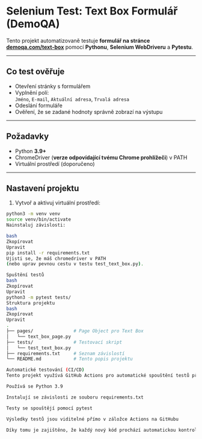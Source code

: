 # Selenium Test: Text Box Formulář (DemoQA)

Tento projekt automatizovaně testuje **formulář na stránce [demoqa.com/text-box](https://demoqa.com/text-box)** pomocí **Pythonu**, **Selenium WebDriveru** a **Pytestu**.

---

## Co test ověřuje

- Otevření stránky s formulářem
- Vyplnění polí:  
  `Jméno`, `E-mail`, `Aktuální adresa`, `Trvalá adresa`
- Odeslání formuláře
- Ověření, že se zadané hodnoty správně zobrazí na výstupu

---

## Požadavky

- Python **3.9+**
- ChromeDriver (**verze odpovídající tvému Chrome prohlížeči**) v PATH
- Virtuální prostředí (doporučeno)

---

##  Nastavení projektu

1. Vytvoř a aktivuj virtuální prostředí:

```bash
python3 -m venv venv
source venv/bin/activate
Nainstaluj závislosti:

bash
Zkopírovat
Upravit
pip install -r requirements.txt
Ujisti se, že máš chromedriver v PATH
(nebo uprav pevnou cestu v testu test_text_box.py).

Spuštění testů
bash
Zkopírovat
Upravit
python3 -m pytest tests/
Struktura projektu
bash
Zkopírovat
Upravit
.
├── pages/               # Page Object pro Text Box
│   └── text_box_page.py
├── tests/               # Testovací skript
│   └── test_text_box.py
├── requirements.txt     # Seznam závislostí
└── README.md            # Tento popis projektu

Automatické testování (CI/CD)
Tento projekt využívá GitHub Actions pro automatické spouštění testů při každém pushi nebo pull requestu do větve main.

Používá se Python 3.9

Instalují se závislosti ze souboru requirements.txt

Testy se spouštějí pomocí pytest

Výsledky testů jsou viditelné přímo v záložce Actions na GitHubu

Díky tomu je zajištěno, že každý nový kód prochází automatickou kontrolou funkčnosti a projekt zůstává stabilní.


